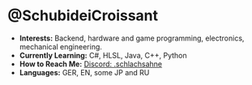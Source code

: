 # @SchubideiCroissant

-  **Interests:** Backend, hardware and game programming, electronics, mechanical engineering.
-  **Currently Learning:**  C#, HLSL, Java, C++, Python
-  **How to Reach Me:** [Discord: .schlachsahne](https://discord.com/users/.schlachsahne)
-  **Languages:** GER, EN, some JP and RU



